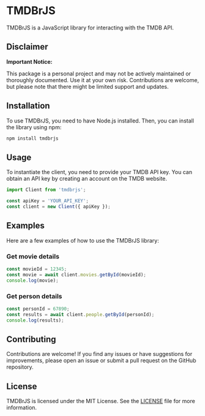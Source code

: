 # TMDBrJS

TMDBrJS is a JavaScript library for interacting with the TMDB API.

## Disclaimer

**Important Notice:**

This package is a personal project and may not be actively maintained or thoroughly documented. Use it at your own risk. Contributions are welcome, but please note that there might be limited support and updates.

## Installation

To use TMDBrJS, you need to have Node.js installed. Then, you can install the library using npm:

```bash
npm install tmdbrjs
```

## Usage

To instantiate the client, you need to provide your TMDB API key. You can obtain an API key by creating an account on the TMDB website.

```javascript
import Client from 'tmdbrjs';

const apiKey = 'YOUR_API_KEY';
const client = new Client({ apiKey });
```

## Examples

Here are a few examples of how to use the TMDBrJS library:

### Get movie details

```javascript
const movieId = 12345;
const movie = await client.movies.getById(movieId);
console.log(movie);
```

### Get person details

```javascript
const personId = 67890;
const results = await client.people.getById(personId);
console.log(results);
```

## Contributing

Contributions are welcome! If you find any issues or have suggestions for improvements, please open an issue or submit a pull request on the GitHub repository.

## License

TMDBrJS is licensed under the MIT License. See the [LICENSE](LICENSE) file for more information.
